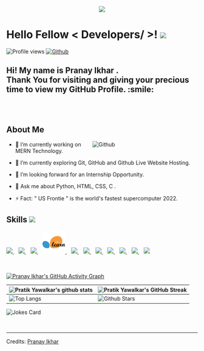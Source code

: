 <!---
mauli-25/mauli-25 is a ✨ special ✨ repository because its `README.md` (this file) appears on your GitHub profile.
You can click the Preview link to take a look at your changes.
--->

<!---
mauli-25/mauli-25 is a ✨ special ✨ repository because its `README.md` (this file) appears on your GitHub profile.
You can click the Preview link to take a look at your changes.
--->


<p align="center">
    <img width="200" src="https://github.com/mauli-25/Images/blob/main/happy-face.gif">
</p>

<h1> Hello Fellow < Developers/ >! <img src = "https://github.com/mauli-25/Images/blob/main/wave.gif" width = 30px> </h1> 
  
<p align='center'>
</p>


![Profile views](https://visitor-badge.glitch.me/badge?page_id=mauli-25.mauli-25)
[![Github](https://img.shields.io/github/followers/mauli-25?label=Follow&style=social)](https://github.com/mauli-25)

  <div size='20px'><h2> Hi! My name is <b> Pranay Ikhar </b>. <br>Thank You for visiting and giving your precious time to view my GitHub Profile. :smile: </h2>
</div>
<br><br>
  <h2> <b> About Me </b> </h2>

<img width="55%" align="right" alt="Github" src="https://github.com/mauli-25/Images/blob/main/git-header.svg" />

- 🔭 I’m currently working on  MERN Technology.
  
- 🌱 I’m currently exploring Git, GitHub and Github Live Website Hosting.
  
- 👯 I’m looking forward for an Internship Opportunity.
  
- 💬 Ask me about Python, HTML, CSS, C .
  
- ⚡ Fact: " US Frontie " is the world's fastest supercomputer 2022.

<h2> Skills <img src = "https://github.com/mauli-25/Images/blob/main/giphy.webp" width = 30px> </h2>
<a href= https://github.com/mauli-25?tab=repositories&q=&type=&language=python&sort= > <img width ='60px' src ='https://github.com/mauli-25/Images/blob/main/python.svg'> </a>&nbsp;&nbsp;
<a href= https://github.com/mauli-25?tab=repositories&q=&type=&language=reactjs&sort= > <img width ='60px' src ='https://github.com/mauli-25/Images/blob/main/reactjs.svg'> </a>&nbsp;&nbsp;
<a href= https://github.com/mauli-25?tab=repositories&q=&type=&language=javascript&sort= > <img width ='60px' src ='https://github.com/mauli-25/Images/blob/main/javascript.svg'> </a>&nbsp;&nbsp;
<a href= https://github.com/noob-starter?tab=repositories&q=&type=&language=scikit&sort= > <img width ='60px' src ='https://github.com/noob-starter/Images/blob/main/scikit.svg'> </a>&nbsp;&nbsp;
<a href= https://github.com/mauli-25?tab=repositories&q=&type=&language=c&sort= > <img width ='60px' src ='https://github.com/mauli-25/Images/blob/main/c.svg'> </a>&nbsp;&nbsp;
<a href= https://github.com/mauli-25?tab=repositories&q=&type=&language=cpp&sort= > <img width ='60px' src ='https://github.com/mauli-25/Images/blob/main/cpp.svg'> </a>&nbsp;&nbsp;
<a href= https://github.com/mauli-25?tab=repositories&q=&type=&language=sqlite&sort= > <img width ='60px' src ='https://github.com/mauli-25/Images/blob/main/sqlite.svg'> </a>&nbsp;&nbsp;
<a href= https://github.com/mauli-25?tab=repositories&q=&type=&language=pytorch&sort= > <img width ='60px' src ='https://github.com/mauli-25/Images/blob/main/pytorch.svg'> </a>&nbsp;&nbsp;   
<a href= https://github.com/mauli-25?tab=repositories&q=&type=&language=css&sort= > <img width ='60px' src ='https://github.com/mauli-25/Images/blob/main/css.svg'> </a>&nbsp;&nbsp;
<a href= https://github.com/mauli-25?tab=repositories&q=&type=&language=html&sort= > <img width ='60px' src ='https://github.com/mauli-25/Images/blob/main/html.svg'> </a>&nbsp;&nbsp;
<a href= https://github.com/mauli-25?tab=repositories&q=&type=&language=android&sort= > <img width ='60px' src ='https://github.com/mauli-25/Images/blob/main/android.svg'> </a>

<!-- <h2> Connect with me <img src='https://github.com/noob-starter/Images/blob/main/handshake.gif' width="100px"> </h2>
<a href = ''> <img width = '32px' align= 'center' src="https://github.com/noob-starter/Images/blob/main/linked-in-alt.svg"/></a> 
<a href = ''> <img width = '32px' align= 'center' src="https://github.com/noob-starter/Images/blob/main/twitter.svg"/></a> 
<a href = ''> <img width = '32px' align= 'center' src="https://github.com/noob-starter/Images/blob/main/medium.svg"/></a> 
<a href = ''> <img width = '32px' align= 'center' src="https://github.com/noob-starter/Images/blob/main/portfolio.png"/></a> 
<a href = 'https://www.github.com/mauli-25'> <img width = '32px' align= 'center' src="https://github.com/mauli-25/Images/blob/main/github.svg"/></a>
   -->
<br>
<br>
  <br>
  
[![Pranay Ikhar's GitHub Activity Graph](https://activity-graph.herokuapp.com/graph?username=mauli-25&theme=tokyonight)](https://git.io/praveenscience)

| ![Pratik Yawalkar's github stats](https://github-readme-stats.vercel.app/api?username=mauli-25&show_icons=true&theme=tokyonight) | ![Pratik Yawalkar's GitHub Streak](https://github-readme-streak-stats.herokuapp.com/?user=mauli-25&theme=tokyonight) |
| --- | --- |
| ![Top Langs](https://github-readme-stats.vercel.app/api/top-langs/?username=mauli-25&theme=tokyonight) | ![Github Stars](https://github-readme-stats.vercel.app/api?username=mauli-25&show_icons=true&locale=en&count_private=true&hide_rank=true&custom_title=My%20GitHub%20Stats&disable_animations=true&theme=tokyonight) |


![Jokes Card](https://readme-jokes.vercel.app/api?theme=tokyonight)


<br>


-----
Credits: [Pranay Ikhar](https://github.com/mauli-25)


